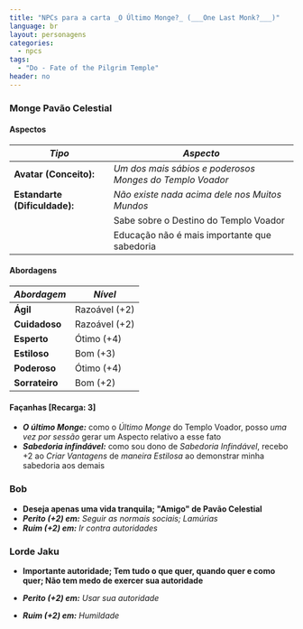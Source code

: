 ```yaml
---
title: "NPCs para a carta _O Último Monge?_ (___One Last Monk?___)"
language: br
layout: personagens
categories:
  - npcs
tags:
  - "Do - Fate of the Pilgrim Temple"
header: no        
---
```


### Monge Pavão Celestial

#### Aspectos

| ***Tipo*** | ***Aspecto*** |
|-|-|
| **Avatar (Conceito):** | _Um dos mais sábios e poderosos Monges do Templo Voador_ | 
| **Estandarte (Dificuldade):** | _Não existe nada acima dele nos Muitos Mundos_ |
| | Sabe sobre o Destino do Templo Voador |
| | Educação não é mais importante que sabedoria |

#### Abordagens

| ***Abordagem*** | ***Nível*** |
|-|-|
| **Ágil** | Razoável (+2) |
| **Cuidadoso** | Razoável (+2) |
| **Esperto** | Ótimo (+4) |
| **Estiloso** | Bom (+3) |
| **Poderoso** | Ótimo (+4) |
| **Sorrateiro** | Bom (+2) |

#### Façanhas [Recarga: 3]

+ _**O último Monge:**_ como o _Último Monge_ do Templo Voador, posso _uma vez por sessão_ gerar um Aspecto relativo a esse fato
+ _**Sabedoria infindável:**_ como sou dono de _Sabedoria Infindável_, recebo +2 ao _Criar Vantagens_ de _maneira Estilosa_ ao demonstrar minha sabedoria aos demais

### Bob

+ **Deseja apenas uma vida tranquila; "Amigo" de Pavão Celestial**
+ _**Perito (+2) em:** Seguir as normais sociais; Lamúrias_
+ _**Ruim (+2) em:** Ir contra autoridades_

### Lorde Jaku

+ **Importante autoridade; Tem tudo o que quer, quando quer e como quer; Não tem medo de exercer sua autoridade**

+ _**Perito (+2) em:** Usar sua autoridade_
+ _**Ruim (+2) em:** Humildade_
